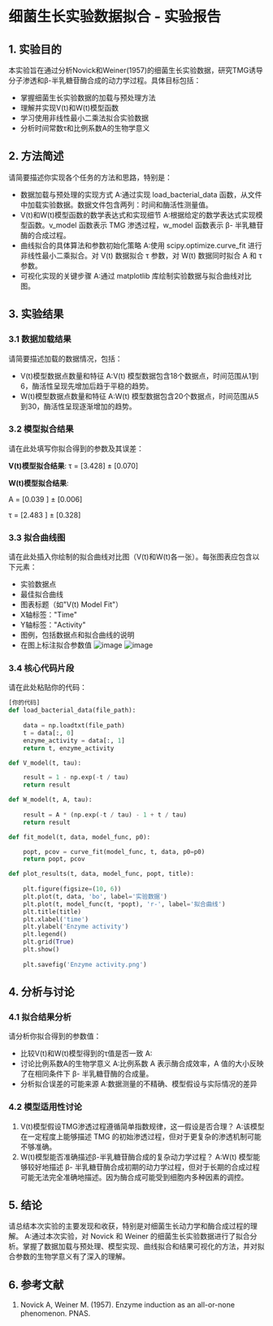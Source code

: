 # 细菌生长实验数据拟合 - 实验报告

## 1. 实验目的

本实验旨在通过分析Novick和Weiner(1957)的细菌生长实验数据，研究TMG诱导分子渗透和β-半乳糖苷酶合成的动力学过程。具体目标包括：

- 掌握细菌生长实验数据的加载与预处理方法
- 理解并实现V(t)和W(t)模型函数
- 学习使用非线性最小二乘法拟合实验数据
- 分析时间常数τ和比例系数A的生物学意义

## 2. 方法简述

请简要描述你实现各个任务的方法和思路，特别是：

- 数据加载与预处理的实现方式
  A:通过实现 load_bacterial_data 函数，从文件中加载实验数据。数据文件包含两列：时间和酶活性测量值。
- V(t)和W(t)模型函数的数学表达式和实现细节
  A:根据给定的数学表达式实现模型函数。v_model 函数表示 TMG 渗透过程，w_model 函数表示 β- 半乳糖苷酶的合成过程。
- 曲线拟合的具体算法和参数初始化策略
  A:使用 scipy.optimize.curve_fit 进行非线性最小二乘拟合。对 V(t) 数据拟合 τ 参数，对 W(t) 数据同时拟合 A 和 τ 参数。
- 可视化实现的关键步骤
  A:通过 matplotlib 库绘制实验数据与拟合曲线对比图。

## 3. 实验结果

### 3.1 数据加载结果

请简要描述加载的数据情况，包括：
- V(t)模型数据点数量和特征
  A:V(t) 模型数据包含18个数据点，时间范围从1到6，酶活性呈现先增加后趋于平稳的趋势。
- W(t)模型数据点数量和特征
  A:W(t) 模型数据包含20个数据点，时间范围从5到30，酶活性呈现逐渐增加的趋势。
### 3.2 模型拟合结果

请在此处填写你拟合得到的参数及其误差：

**V(t)模型拟合结果**:
τ = [3.428] ± [0.070]

**W(t)模型拟合结果**:

A = [0.039 ] ± [0.006]

τ = [2.483 ] ± [0.328]


### 3.3 拟合曲线图

请在此处插入你绘制的拟合曲线对比图（V(t)和W(t)各一张）。每张图表应包含以下元素：

- 实验数据点
- 最佳拟合曲线
- 图表标题（如"V(t) Model Fit"）
- X轴标签："Time"
- Y轴标签："Activity"
- 图例，包括数据点和拟合曲线的说明
- 在图上标注拟合参数值
![image](https://github.com/user-attachments/assets/b31be1cf-9768-4251-be92-7a2c3e4216df)
![image](https://github.com/user-attachments/assets/3d11f20f-228a-4e80-a607-4f26d8cdec52)

### 3.4 核心代码片段

请在此处粘贴你的代码：

```python
[你的代码]
def load_bacterial_data(file_path):
   
    data = np.loadtxt(file_path)
    t = data[:, 0]
    enzyme_activity = data[:, 1]
    return t, enzyme_activity

def V_model(t, tau):

    result = 1 - np.exp(-t / tau)
    return result

def W_model(t, A, tau):
  
    result = A * (np.exp(-t / tau) - 1 + t / tau)
    return result

def fit_model(t, data, model_func, p0):

    popt, pcov = curve_fit(model_func, t, data, p0=p0)
    return popt, pcov

def plot_results(t, data, model_func, popt, title):
  
    plt.figure(figsize=(10, 6))
    plt.plot(t, data, 'bo', label='实验数据')
    plt.plot(t, model_func(t, *popt), 'r-', label='拟合曲线')
    plt.title(title)
    plt.xlabel('time')
    plt.ylabel('Enzyme activity')
    plt.legend()
    plt.grid(True)
    plt.show()
    
    plt.savefig('Enzyme activity.png')
```
## 4. 分析与讨论
### 4.1 拟合结果分析
请分析你拟合得到的参数值：

- 比较V(t)和W(t)模型得到的τ值是否一致
  A:
- 讨论比例系数A的生物学意义
  A:比例系数 A 表示酶合成效率，A 值的大小反映了在相同条件下 β- 半乳糖苷酶的合成量。
- 分析拟合误差的可能来源
  A:数据测量的不精确、模型假设与实际情况的差异

### 4.2 模型适用性讨论
1. V(t)模型假设TMG渗透过程遵循简单指数规律，这一假设是否合理？
   A:该模型在一定程度上能够描述 TMG 的初始渗透过程，但对于更复杂的渗透机制可能不够准确。
2. W(t)模型能否准确描述β-半乳糖苷酶合成的复杂动力学过程？
   A:W(t) 模型能够较好地描述 β- 半乳糖苷酶合成初期的动力学过程，但对于长期的合成过程可能无法完全准确地描述。因为酶合成可能受到细胞内多种因素的调控。

## 5. 结论
请总结本次实验的主要发现和收获，特别是对细菌生长动力学和酶合成过程的理解。
A:通过本次实验，对 Novick 和 Weiner 的细菌生长实验数据进行了拟合分析。掌握了数据加载与预处理、模型实现、曲线拟合和结果可视化的方法，并对拟合参数的生物学意义有了深入的理解。
## 6. 参考文献
1. Novick A, Weiner M. (1957). Enzyme induction as an all-or-none phenomenon. PNAS.
